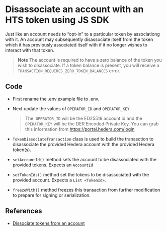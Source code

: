 # Disassociate an account with an HTS token using JS SDK

Just like an account needs to “opt-in” to a particular token by associationg with it. An account may subsequently disassociate itself from the token which it has previously associated itself with if it no longer wishes to interact with that token.

> **Note**
> The account is required to have a zero balance of the token you wish to disassociate. If a token balance is present, you will receive a `TRANSACTION_REQUIRES_ZERO_TOKEN_BALANCES` error.

## Code

* First rename the .env.example file to .env.
* Next update the values of `OPERATOR_ID` and `OPERATOR_KEY`. 

  >The  `OPERATOR_ID` will be the ED25519 account id and the `OPERATOR_KEY` will be the DER Encoded Private Key. You can grab this information from https://portal.hedera.com/login
* `TokenDissociateTransaction` class is used to build the tranasction to disassociate the provided Hedera account with the provided Hedera token(s).
* `setAccountId()` method sets the account to be disassociated with the provided tokens. Expects an `AccountId`
* `setTokenIds()` method set the tokens to be disassociated with the provided account. Expects a `List <TokenId>`.
* `freezeWith()` method freezes this transaction from further modification to prepare for signing or serialization.


## References

- [Dissociate tokens from an account](https://docs.hedera.com/hedera/sdks-and-apis/sdks/token-service/dissociate-tokens-from-an-account)